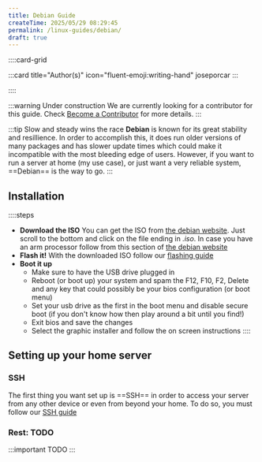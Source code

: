 ```yaml
---
title: Debian Guide
createTime: 2025/05/29 08:29:45
permalink: /linux-guides/debian/
draft: true
---
```


::::card-grid

:::card title="Author(s)" icon="fluent-emoji:writing-hand"
joseporcar
:::

<!-- :::card title="Co-author(s)" icon="fluent-emoji:two-hearts"
::: -->

::::

:::warning Under construction
We are currently looking for a contributor for this guide. Check [Become a Contributor](../about/contributions/README.md) for more details.
:::

:::tip Slow and steady wins the race
**Debian** is known for its great stability and resillience. In order to accomplish this, it does run older versions of many packages and has slower update times which could make it incompatible with the most bleeding edge of users. However, if you want to run a server at home (my use case), or just want a very reliable system, ==Debian== is the way to go.
:::

## **Installation**

::::steps

- **Download the ISO**
  You can get the ISO from [the debian website](https://cdimage.debian.org/debian-cd/current/amd64/iso-dvd/). Just scroll to the bottom and click on the file ending in _.iso_. In case you have an arm processor follow from this section of [the debian website](https://cdimage.debian.org/debian-cd/current/arm64/iso-dvd/)
- **Flash it!**
  With the downloaded ISO follow our [flashing guide](../../guides/flashing-guide)
- **Boot it up**
  - Make sure to have the USB drive plugged in
  - Reboot (or boot up) your system and spam the F12, F10, F2, Delete and any key that could possibly be your bios configuration (or boot menu)
  - Set your usb drive as the first in the boot menu and disable secure boot (if you don't know how then play around a bit until you find!)
  - Exit bios and save the changes
  - Select the graphic installer and follow the on screen instructions
    ::::

## **Setting up your home server**

### SSH

The first thing you want set up is ==SSH== in order to access your server from any other device or even from beyond your home.
To do so, you must follow our [SSH guide](../../guides/ssh-guide)

### Rest: TODO

:::important TODO
:::

